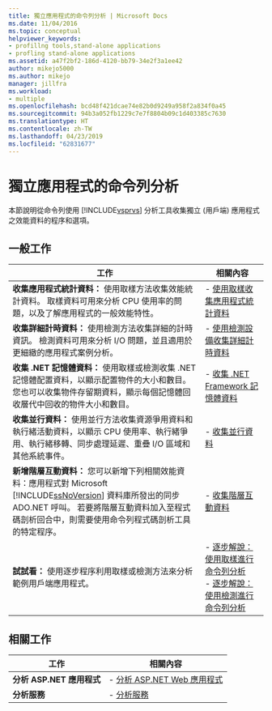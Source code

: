 ```yaml
---
title: 獨立應用程式的命令列分析 | Microsoft Docs
ms.date: 11/04/2016
ms.topic: conceptual
helpviewer_keywords:
- profillng tools,stand-alone applications
- profling stand-alone applications
ms.assetid: a47f2bf2-186d-4120-bb79-34e2f3a1ee42
author: mikejo5000
ms.author: mikejo
manager: jillfra
ms.workload:
- multiple
ms.openlocfilehash: bcd48f421dcae74e82b0d9249a958f2a834f0a45
ms.sourcegitcommit: 94b3a052fb1229c7e7f8804b09c1d403385c7630
ms.translationtype: HT
ms.contentlocale: zh-TW
ms.lasthandoff: 04/23/2019
ms.locfileid: "62831677"
---
```

# <a name="command-line-profiling-of-stand-alone-applications"></a>獨立應用程式的命令列分析
本節說明從命令列使用 [!INCLUDE[vsprvs](../code-quality/includes/vsprvs_md.md)] 分析工具收集獨立 (用戶端) 應用程式之效能資料的程序和選項。

## <a name="common-tasks"></a>一般工作

| 工作 | 相關內容 |
| - | - |
| **收集應用程式統計資料：** 使用取樣方法收集效能統計資料。 取樣資料可用來分析 CPU 使用率的問題，以及了解應用程式的一般效能特性。 | -   [使用取樣收集應用程式統計資料](../profiling/collecting-application-statistics-for-stand-alone-applications.md) |
| **收集詳細計時資料：** 使用檢測方法收集詳細的計時資訊。 檢測資料可用來分析 I/O 問題，並且適用於更細緻的應用程式案例分析。 | -   [使用檢測設備收集詳細計時資料](../profiling/collecting-detailed-timing-data-for-a-stand-alone-application.md) |
| **收集 .NET 記憶體資料：** 使用取樣或檢測收集 .NET 記憶體配置資料，以顯示配置物件的大小和數目。 您也可以收集物件存留期資料，顯示每個記憶體回收層代中回收的物件大小和數目。 | -   [收集 .NET Framework 記憶體資料](../profiling/collecting-dotnet-framework-memory-data-for-stand-alone-applications.md) |
| **收集並行資料：** 使用並行方法收集資源爭用資料和執行緒活動資料，以顯示 CPU 使用率、執行緒爭用、執行緒移轉、同步處理延遲、重疊 I/O 區域和其他系統事件。 | -   [收集並行資料](../profiling/collecting-concurrency-data-for-stand-alone-applications.md) |
| **新增階層互動資料：** 您可以新增下列相關效能資料：應用程式對 Microsoft [!INCLUDE[ssNoVersion](../data-tools/includes/ssnoversion_md.md)] 資料庫所發出的同步 ADO.NET 呼叫。 若要將階層互動資料加入至程式碼剖析回合中，則需要使用命令列程式碼剖析工具的特定程序。 | -   [收集階層互動資料](../profiling/adding-tier-interaction-data-from-the-command-line.md) |
| **試試看：** 使用逐步程序利用取樣或檢測方法來分析範例用戶端應用程式。 | -   [逐步解說：使用取樣進行命令列分析](../profiling/walkthrough-command-line-profiling-using-sampling.md)<br />-   [逐步解說：使用檢測進行命令列分析](/visualstudio/profiling/command-line-profiling-of-stand-alone-applications) |

## <a name="related-tasks"></a>相關工作

|工作|相關內容|
|----------|---------------------|
|**分析 ASP.NET 應用程式**|-   [分析 ASP.NET Web 應用程式](../profiling/command-line-profiling-of-aspnet-web-applications.md)|
|**分析服務**|-   [分析服務](../profiling/command-line-profiling-of-services.md)|